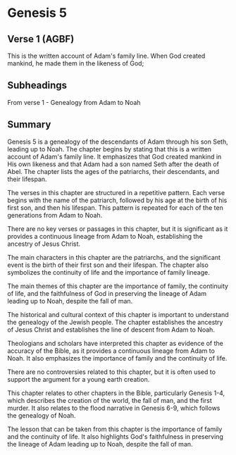 # Genesis 5

## Verse 1 (AGBF)

This is the written account of Adam's family line. When God created mankind, he made them in the likeness of God;

## Subheadings

From verse 1 - Genealogy from Adam to Noah

## Summary

Genesis 5 is a genealogy of the descendants of Adam through his son Seth, leading up to Noah. The chapter begins by stating that this is a written account of Adam's family line. It emphasizes that God created mankind in His own likeness and that Adam had a son named Seth after the death of Abel. The chapter lists the ages of the patriarchs, their descendants, and their lifespan. 

The verses in this chapter are structured in a repetitive pattern. Each verse begins with the name of the patriarch, followed by his age at the birth of his first son, and then his lifespan. This pattern is repeated for each of the ten generations from Adam to Noah. 

There are no key verses or passages in this chapter, but it is significant as it provides a continuous lineage from Adam to Noah, establishing the ancestry of Jesus Christ. 

The main characters in this chapter are the patriarchs, and the significant event is the birth of their first son and their lifespan. The chapter also symbolizes the continuity of life and the importance of family lineage. 

The main themes of this chapter are the importance of family, the continuity of life, and the faithfulness of God in preserving the lineage of Adam leading up to Noah, despite the fall of man. 

The historical and cultural context of this chapter is important to understand the genealogy of the Jewish people. The chapter establishes the ancestry of Jesus Christ and establishes the line of descent from Adam to Noah. 

Theologians and scholars have interpreted this chapter as evidence of the accuracy of the Bible, as it provides a continuous lineage from Adam to Noah. It also emphasizes the importance of family and the continuity of life. 

There are no controversies related to this chapter, but it is often used to support the argument for a young earth creation. 

This chapter relates to other chapters in the Bible, particularly Genesis 1-4, which describes the creation of the world, the fall of man, and the first murder. It also relates to the flood narrative in Genesis 6-9, which follows the genealogy of Noah. 

The lesson that can be taken from this chapter is the importance of family and the continuity of life. It also highlights God's faithfulness in preserving the lineage of Adam leading up to Noah, despite the fall of man.